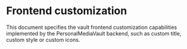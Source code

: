 # Frontend customization

This document specifies the vault frontend customization capabilities implemented by the PersonalMediaVault backend, such as custom title, custom style or custom icons.


